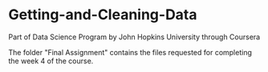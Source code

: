 # Getting-and-Cleaning-Data
Part of Data Science Program by John Hopkins University through Coursera

The folder "Final Assignment" contains the files requested for completing the week 4 of the course.
